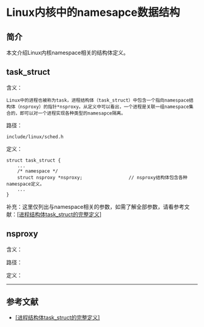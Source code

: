 Linux内核中的namesapce数据结构
===========================================================
## 简介
本文介绍Linux内核namespace相关的结构体定义。

## task_struct
含义：

    Linux中的进程也被称为task，进程结构体（task_struct）中包含一个指向namespace结构体（nsproxy）的指针*nsproxy。从定义中可以看出，一个进程是关联一组namespace集合的，即可以对一个进程实现各种类型的namesapce隔离。

路径：

    include/linux/sched.h

定义：

    struct task_struct {
        ...
        /* namespace */
        struct nsproxy *nsproxy;                 // nsproxy结构体包含各种namespace定义。
        ...
    }

补充：这里仅列出与namespace相关的参数，如需了解全部参数，请看参考文献：[[进程结构体task_struct的完整定义]](../../reference/task.md)


## nsproxy
含义：

路径：

定义：



__________________________________________________________________________


## 参考文献
* [[进程结构体task_struct的完整定义]](../../reference/task.md)

